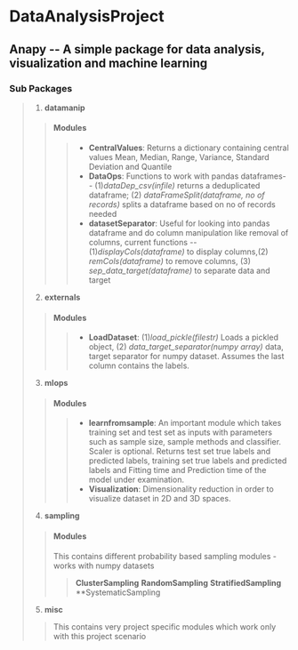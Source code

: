 # DataAnalysisProject
## Anapy -- A simple package for data analysis, visualization and machine learning
### Sub Packages

> 1. **datamanip**
>> #### Modules
>>> * **CentralValues**: Returns a dictionary containing central values Mean, Median, Range, Variance, Standard Deviation and Quantile
>>> * **DataOps**: Functions to  work with pandas dataframes-- (1)_dataDep_csv(infile)_ returns a deduplicated dataframe; (2) _dataFrameSplit(dataframe, no of records)_ splits a dataframe based on no of records needed
>>> * **datasetSeparator**: Useful for looking into pandas dataframe and do column manipulation like removal of columns, current functions -- (1)_displayCols(dataframe)_ to display columns,(2) _remCols(dataframe)_ to remove columns, (3) _sep_data_target(dataframe)_ to separate data and target
> 2. **externals**
>> #### Modules
>>> * **LoadDataset**: (1)_load_pickle(filestr)_ Loads a pickled object, (2) _data_target_separator(numpy array)_ data, target separator for numpy dataset. Assumes the last column contains the labels.
> 3. **mlops**
>> #### Modules
>>> * **learnfromsample**: An important module which takes training set and test set as inputs with parameters such as sample size, sample methods and classifier. Scaler is optional. Returns test set true labels and predicted labels, training set true labels and predicted labels and Fitting time and Prediction time of the model under examination.
>>>* **Visualization**: Dimensionality reduction in order to visualize dataset in 2D and 3D spaces.
> 4. **sampling**
>>#### Modules
>> This contains different probability based sampling modules - works with numpy datasets
>>> **ClusterSampling**
>>> **RandomSampling**
>>> **StratifiedSampling**
>>> **SystematicSampling
> 5. **misc**
>> This contains very project specific modules which work only with this project scenario
